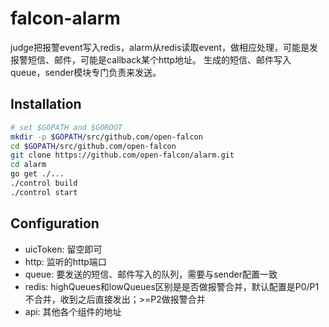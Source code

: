 falcon-alarm
============

judge把报警event写入redis，alarm从redis读取event，做相应处理，可能是发报警短信、邮件，可能是callback某个http地址。
生成的短信、邮件写入queue，sender模块专门负责来发送。


## Installation

```bash
# set $GOPATH and $GOROOT
mkdir -p $GOPATH/src/github.com/open-falcon
cd $GOPATH/src/github.com/open-falcon
git clone https://github.com/open-falcon/alarm.git
cd alarm
go get ./...
./control build
./control start
```

## Configuration

- uicToken: 留空即可
- http: 监听的http端口
- queue: 要发送的短信、邮件写入的队列，需要与sender配置一致
- redis: highQueues和lowQueues区别是是否做报警合并，默认配置是P0/P1不合并，收到之后直接发出；>=P2做报警合并
- api: 其他各个组件的地址
